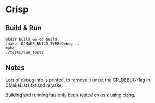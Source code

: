 Crisp
=====

Build & Run
-----------

    mkdir build && cd build
    cmake -DCMAKE_BUILD_TYPE=Debug ..
    make
    ./tests/run_tests

Notes
-----

Lots of debug info is printed, to remove it unset the CR_DEBUG flag
in CMakeLists.txt and remake.

Building and running has only been tested on os x using clang.
